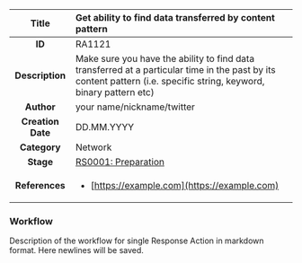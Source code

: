 | Title                       | Get ability to find data transferred by content pattern         |
|:---------------------------:|:--------------------|
| **ID**                      | RA1121            |
| **Description**             | Make sure you have the ability to find data transferred at a particular time in the past by its content pattern (i.e. specific string, keyword, binary pattern etc)   |
| **Author**                  | your name/nickname/twitter        |
| **Creation Date**           | DD.MM.YYYY |
| **Category**                | Network      |
| **Stage**                   |[RS0001: Preparation](../Response_Stages/RS0001.md)| 
| **References** |<ul><li>[https://example.com](https://example.com)</li></ul>|

### Workflow

Description of the workflow for single Response Action in markdown format.
Here newlines will be saved.
